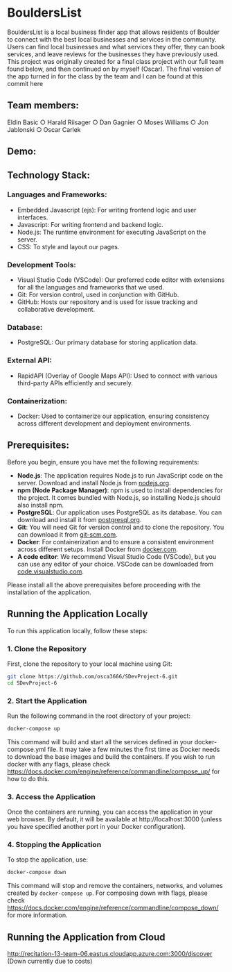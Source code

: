 # BouldersList

BouldersList is a local business finder app that allows residents of Boulder to connect with the best local businesses and services in the community. Users can find local businesses and what services they offer, they can book services, and leave reviews for the businesses they have previously used. This project was originally created for a final class project with our full team found below, and then continued on by myself (Oscar). The final version of the app turned in for the class by the team and I can be found at this commit here

## Team members: 
Eldin Basic ○ Harald Riisager ○ Dan Gagnier ○ Moses Williams ○ Jon Jablonski ○ Oscar Carlek

## Demo:

## Technology Stack:

### Languages and Frameworks:
* Embedded Javascript (ejs): For writing frontend logic and user interfaces.
* Javascript:  For writing frontend and backend logic.
* Node.js: The runtime environment for executing JavaScript on the server.
* CSS: To style and layout our pages.
  
### Development Tools:
* Visual Studio Code (VSCode): Our preferred code editor with extensions for all the languages and frameworks that we used.
* Git: For version control, used in conjunction with GitHub.
* GitHub: Hosts our repository and is used for issue tracking and collaborative development.

### Database:
* PostgreSQL: Our primary database for storing application data.
### External API:
* RapidAPI (Overlay of Google Maps API): Used to connect with various third-party APIs efficiently and securely.
### Containerization:
* Docker: Used to containerize our application, ensuring consistency across different development and deployment environments.

## Prerequisites:
Before you begin, ensure you have met the following requirements:

- **Node.js**: The application requires Node.js to run JavaScript code on the server. Download and install Node.js from [nodejs.org](https://nodejs.org/).
- **npm (Node Package Manager)**: npm is used to install dependencies for the project. It comes bundled with Node.js, so installing Node.js should also install npm.
- **PostgreSQL**: Our application uses PostgreSQL as its database. You can download and install it from [postgresql.org](https://www.postgresql.org/download/).
- **Git**: You will need Git for version control and to clone the repository. You can download it from [git-scm.com](https://git-scm.com/downloads).
- **Docker**: For containerization and to ensure a consistent environment across different setups. Install Docker from [docker.com](https://www.docker.com/get-started).
- **A code editor**: We recommend Visual Studio Code (VSCode), but you can use any editor of your choice. VSCode can be downloaded from [code.visualstudio.com](https://code.visualstudio.com/).

Please install all the above prerequisites before proceeding with the installation of the application.

## Running the Application Locally

To run this application locally, follow these steps:

### 1. Clone the Repository

First, clone the repository to your local machine using Git:

```bash
git clone https://github.com/osca3666/SDevProject-6.git
cd SDevProject-6
```

### 2. Start the Application

Run the following command in the root directory of your project:

```bash
docker-compose up
```

This command will build and start all the services defined in your docker-compose.yml file. It may take a few minutes the first time as Docker needs to download the base images and build the containers. If you wish to run docker with any flags, please check https://docs.docker.com/engine/reference/commandline/compose_up/ for how to do this.

### 3. Access the Application

Once the containers are running, you can access the application in your web browser. By default, it will be available at http://localhost:3000 (unless you have specified another port in your Docker configuration).

### 4. Stopping the Application

To stop the application, use:

```bash
docker-compose down
```

This command will stop and remove the containers, networks, and volumes created by `docker-compose up`. For composing down with flags, please check https://docs.docker.com/engine/reference/commandline/compose_down/ for more information.

## Running the Application from Cloud
http://recitation-13-team-06.eastus.cloudapp.azure.com:3000/discover
(Down currently due to costs)

